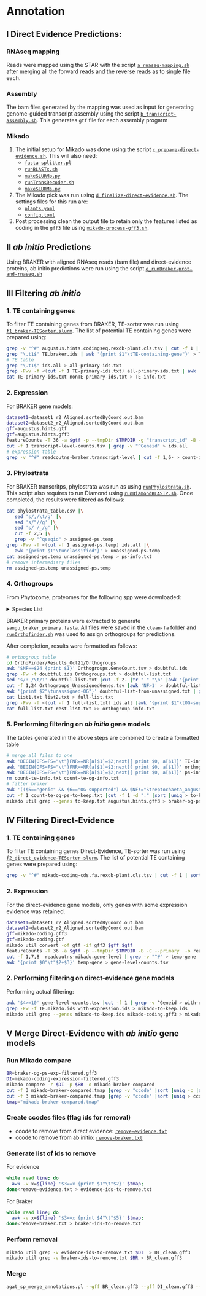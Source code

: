 # Annotation

## I Direct Evidence Predictions:

### RNAseq mapping

Reads were mapped using the STAR with the script [`a_rnaseq-mapping.sh`](a_rnaseq-mapping.sh) after merging all the forward reads and the reverse reads as to single file each.

### Assembly

The bam files generated by the mapping was used as input for generating genome-guided transcript assembly using the script [`b_transcript-assembly.sh`](b_transcript-assembly.sh). This generates `gtf` file for each assembly progarm

### Mikado

1. The initial setup for Mikado was done using the script [`c_prepare-direct-evidence.sh`](c_prepare-direct-evidence.sh). This will also need:
    - [`fasta-splitter.pl`](https://github.com/ISUgenomics/common_scripts/blob/master/fasta-splitter.pl)
    - [`runBLASTx.sh`](runBLASTx.sh)
    - [`makeSLURMp.py`](https://github.com/ISUgenomics/common_scripts/blob/master/makeSLURMp.py)
    - [`runTransDecoder.sh`](runTransDecoder.sh)
    - [`makeSLURMs.py`](https://github.com/ISUgenomics/common_scripts/blob/master/makeSLURMs.py)
2. The Mikado pick was run using [`d_finalize-direct-evidence.sh`](d_finalize-direct-evidence.sh). The settings files for this run are:
    - [`plants.yaml`](assets/plants.yaml)
    - [`config.toml`](assets/config.toml)
3. Post processing clean the output file to retain only the features listed as coding in the `gff3` file using [`mikado-process-gff3.sh`](mikado-process-gff3.sh).

## II _ab initio_ Predictions

Using BRAKER with aligned RNAseq reads (bam file) and direct-evidence proteins, ab initio predictions were run using the script [`e_runBraker-prot-and-rnaseq.sh`](e_runBraker-prot-and-rnaseq.sh)


## III Filtering _ab initio_

### 1. TE containing genes

To filter TE containing genes from BRAKER, TE-sorter was run using [`f1_braker-TESorter.slurm`](f1_braker-TESorter.slurm). The list of potential TE containing genes were prepared using:

```bash
grep -v "^#" augustus.hints.codingseq.rexdb-plant.cls.tsv | cut -f 1 | sort | uniq > TE.braker.ids
grep "\.t1$" TE.braker.ids | awk '{print $1"\tTE-containing-gene"}' > TE-primary-ids.txt
# TE table
grep "\.t1$" ids.all > all-primary-ids.txt
grep -Fwv -f <(cut -f 1 TE-primary-ids.txt) all-primary-ids.txt | awk '{print $1"\tnon-TE-genes"}' > nonTE-primary-ids.txt
cat TE-primary-ids.txt nonTE-primary-ids.txt > TE-info.txt
```

### 2. Expression


For BRAKER gene models:

```bash
dataset1=dataset1_r2_Aligned.sortedByCoord.out.bam
dataset2=dataset2_r2_Aligned.sortedByCoord.out.bam
gff=augustus.hints.gtf
gtf=augustus.hints.gff3
featureCounts -T 36 -a $gtf -p --tmpDir $TMPDIR -g "transcript_id" -B -C --primary  -o readcounts-braker.transcript-level $dataset1 $dataset2
cut -f 1 transcript-level-counts.tsv | grep -v "^Geneid" > ids.all
# expression table
grep -v "^#" readcoutns-braker.transcript-level | cut -f 1,6- > count-info.txt
```


### 3. Phylostrata

For BRAKER transcritps, phylostrata was run as using [`runPhylostrata.sh`](runPhylostrata.sh). This script also requires to run Diamond using [`runDiamondBLASTP.sh`](runDiamondBLASTP.sh). Once completed, the results were filtered as follows:

```bash
cat phylostrata_table.csv |\
   sed 's/,/\t/g' |\
   sed 's/"//g' |\
   sed 's/ /_/g' |\
   cut -f 2,5 |\
   grep -v "^qseqid" > assigned-ps.temp
grep -Fwv -f <(cut -f 1 assigned-ps.temp) ids.all |\
   awk '{print $1"\tunclassified"}' > unassigned-ps.temp
cat assigned-ps.temp unassigned-ps.temp > ps-info.txt
# remove intermediary files
rm assigned-ps.temp unassigned-ps.temp
```


### 4. Orthogroups

From Phytozome, proteomes for the following spp were downloaded:

<details>
<summary>Species List</summary>

```
Bdistachyon_556_v3.2.protein_primary.fasta
Bhybridum_463_v1.1.protein_primary.fasta
Bmexicanum_577_v1.1.protein_primary.fasta
Bstacei_316_v1.1.protein_primary.fasta
Bsylvaticum_490_v1.1.protein_primary.fasta
Ecoracana_560_v1.1.protein_primary.fasta
Hvulgare_462_r1.protein_primary.fasta
Msinensis_497_v7.1.protein_primary.fasta
Osativa_323_v7.0.protein_primary.fasta
OsativaKitaake_499_v3.1.protein_primary.fasta
Othomaeum_386_v1.0.protein_primary.fasta
Phallii_308_v2.0.protein_primary.fasta
Phallii_495_v3.1.protein_primary.fasta
PhalliiHAL_496_v2.1.protein_primary.fasta
Pvirgatum_450_v4.1.protein_primary.fasta
Pvirgatum_516_v5.1.protein_primary.fasta
Sbicolor_454_v3.1.1.protein_primary.fasta
Sitalica_312_v2.2.protein_primary.fasta
Sviridis_311_v1.1.protein_primary.fasta
Sviridis_500_v2.1.protein_primary.fasta
Taestivum_296_v2.2.protein_primary.fasta
Tintermedium_503_v2.1.protein_primary.fasta
zea_maysb73_core_3_87_1.protein_primary.fasta
```

</details>


BRAKER primary proteins were extracted to generate `sangu_braker_primary.fasta`. All files were saved in the `clean-fa` folder and [`runOrthofinder.sh`](runOrthofinder.sh) was used to assign orthogroups for predictions.

After completion, results were formatted as follows:

```bash
# orthogroup table
cd OrthoFinder/Results_Oct21/Orthogroups
awk '$NF==$24 {print $1}' Orthogroups.GeneCount.tsv > doubtful.ids
grep -Fw -f doubtful.ids Orthogroups.txt > doubtful-list.txt
sed 's/: /\t/1' doubtful-list.txt |cut -f 2- |tr " " "\n" |awk '{print $0"\tno-OG-support"}' > list1.txt
cut -f 1,24 Orthogroups_UnassignedGenes.tsv |awk 'NF>1' > doubtful-list-from-unassigned.txt
awk '{print $2"\tunassigned-OG"}' doubtful-list-from-unassigned.txt | grep -v "^sangu_braker_primary" > list2.txt
cat list1.txt list2.txt > full-list.txt
grep -Fwv -f <(cut -f 1 full-list.txt) ids.all |awk '{print $1"\tOG-supported"}' > rest-list.txt
cat full-list.txt rest-list.txt >> orthogroup-info.txt
```

### 5. Performing filtering on _ab initio_ gene models

The tables generated in the above steps are combined to create a formatted table
```bash
# merge all files to one
awk 'BEGIN{OFS=FS="\t"}FNR==NR{a[$1]=$2;next}{ print $0, a[$1]}' TE-info.txt count-info.txt > count-te-info.txt
awk 'BEGIN{OFS=FS="\t"}FNR==NR{a[$1]=$2;next}{ print $0, a[$1]}' orthogroup-info.txt count-te-info.txt > count-te-og-info.txt
awk 'BEGIN{OFS=FS="\t"}FNR==NR{a[$1]=$2;next}{ print $0, a[$1]}' ps-info.txt count-te-og-info.txt > count-te-og-ps-info.txt
rm count-te-info.txt count-te-og-info.txt
# filter braker
awk '(($5=="genic" && $6=="OG-supported") && $NF!="Streptochaeta_angustifolia")' count-te-og-ps-info.txt  > count-te-og-ps-to-keep.txt
cut -f 1 count-te-og-ps-to-keep.txt |cut -f 1 -d "." |sort |uniq > to-keep.txt
mikado util grep --genes to-keep.txt augustus.hints.gff3 > braker-og-ps-exp-filtered.gff3
```



## IV Filtering Direct-Evidence


### 1. TE containing genes

To filter TE containing genes Direct-Evidence, TE-sorter was run using [`f2_direct_evidence-TESorter.slurm`](f2_direct_evidence-TESorter.slurm). The list of potential TE containing genes were prepared using:

```bash
grep -v "^#" mikado-coding-cds.fa.rexdb-plant.cls.tsv | cut -f 1 | sort | uniq > TE.mikado.ids
```

### 2. Expression

For the direct-evidence gene models, only genes with some expression evidence was retained.

```bash
dataset1=dataset1_r2_Aligned.sortedByCoord.out.bam
dataset2=dataset2_r2_Aligned.sortedByCoord.out.bam
gff=mikado-coding.gff3
gtf=mikado-coding.gtf
mikado util convert -of gtf -if gff3 $gff $gtf
featureCounts -T 36 -a $gtf -p --tmpDir $TMPDIR -B -C --primary  -o readcoutns-mikado.gene-level $dataset1 $dataset2
cut -f 1,7,8  readcoutns-mikado.gene-level | grep -v "^#" > temp-gene
awk '{print $0"\t"$2+$3}' temp-gene > gene-level-counts.tsv
```

### 2. Performing filtering on direct-evidence gene models

Performing actual filtering:

```bash
awk '$4>=10' gene-level-counts.tsv |cut -f 1 | grep -v ^Geneid > with-expression.ids
grep -Fw -f TE.mikado.ids with-expression.ids > mikado-to-keep.ids
mikado util grep --genes mikado-to-keep.ids mikado-coding.gff3 > mikado-coding-expression-filtered.gff3
```


## V Merge Direct-Evidence with _ab initio_ gene models

### Run Mikado compare

```bash
BR=braker-og-ps-exp-filtered.gff3
DI=mikado-coding-expression-filtered.gff3
mikado compare -r $DI -p $BR -o mikado-braker-compared
cut -f 3 mikado-braker-compared.tmap |grep -v "ccode" |sort |uniq -c |awk '{print $2"\t"$1}' > ccode-counts.txt
cut -f 3 mikado-braker-compared.tmap |grep -v "ccode" |sort |uniq > ccodes.txt
tmap="mikado-braker-compared.tmap"
```

### Create ccodes files (flag ids for removal)

   - ccode to remove from direct evidence: [`remove-evidence.txt`](assets/remove-evidence.txt)
   - ccode to remove from ab initio: [`remove-braker.txt`](assets/remove-braker.txt)

### Generate list of ids to remove

For evidence

```bash
while read line; do
  awk -v x=${line} '$3==x {print $1"\t"$2}' $tmap;
done<remove-evidence.txt > evidence-ids-to-remove.txt
```

For Braker

```bash
while read line; do
  awk -v x=${line} '$3==x {print $4"\t"$5}' $tmap;
done<remove-braker.txt > braker-ids-to-remove.txt
```

### Perform removal

```bash
mikado util grep -v evidence-ids-to-remove.txt $DI  > DI_clean.gff3
mikado util grep -v braker-ids-to-remove.txt $BR > BR_clean.gff3
```

### Merge
```bash
agat_sp_merge_annotations.pl --gff BR_clean.gff3 --gff DI_clean.gff3 --out BIND-merged-final.gff3
```

